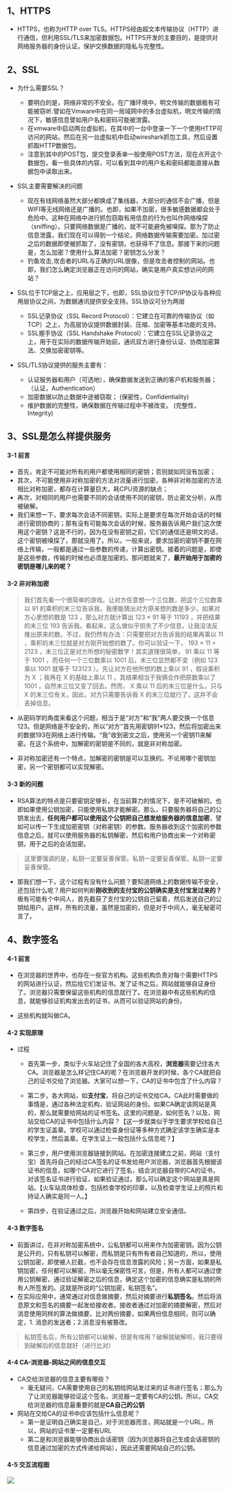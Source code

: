 ## 1、HTTPS
* HTTPS，也称为HTTP over TLS。HTTPS经由超文本传输协议（HTTP）进行通信，但利用SSL/TLS来加密数据包。HTTPS开发的主要目的，是提供对网络服务器的身份认证，保护交换数据的隐私与完整性。

## 2、SSL
* 为什么需要SSL？
  * 要明白的是，网络非常的不安全。在广播环境中，明文传输的数据极有可能被窃听.譬如在Vmware中在同一局域网中的多台虚拟机，明文传输的情况下，敏感信息譬如用户名和密码可能被泄露。
  * 在vmware中启动两台虚拟机，在其中的一台中登录一下一个使用HTTP可访问的网站，然后在另一台虚拟机中启动wireshark抓包工具，然后设置抓取HTTP数据包。
  * 注意到其中的POST包，提交登录表单一般使用POST方法，现在点开这个数据包，看一些具体的内容，可以看到其中的用户名和密码都能直接从数据包中读取出来。

* SSL主要需要解决的问题
  * 现在有线网络虽然大部分都换成了集线器，大部分的通信不会广播，但是WIFI等无线网络还是广播的。也即，如果不加密，很多敏感数据都会处于危险中。这种在网络中进行抓包窃取有用信息的行为也叫作网络嗅探（sniffing）。只要网络数据是广播的，就不可能避免被嗅探。那为了防止信息泄露，我们现在可以得到一个结论，网络数据传输需要加密。加过密之后的数据即使被抓取了，没有密钥，也获得不了信息。那接下来的问题是，怎么加密？使用什么算法加密？密钥怎么分发？
  * 钓鱼攻击,攻击者的URL与正确的URL很像，但是攻击者控制的网站。也即，我们怎么确定浏览器正在访问的网站，确实是用户真实想访问的网站？


* SSL位于TCP层之上，应用层之下，也即，SSL协议位于TCP/IP协议与各种应用层协议之间，为数据通讯提供安全支持。SSL协议可分为两层
  * SSL记录协议（SSL Record Protocol）：它建立在可靠的传输协议（如TCP）之上，为高层协议提供数据封装、压缩、加密等基本功能的支持。 
  * SSL握手协议（SSL Handshake Protocol）：它建立在SSL记录协议之上，用于在实际的数据传输开始前，通讯双方进行身份认证、协商加密算法、交换加密密钥等。

* SSL/TLS协议提供的服务主要有：
    * 认证服务器和用户（可选地），确保数据发送到正确的客户机和服务器；（认证，Authentication）
    * 加密数据以防止数据中途被窃取； (保密性，Confidentiality)
    * 维护数据的完整性，确保数据在传输过程中不被改变。 (完整性，Integrity)

## 3、SSL是怎么样提供服务
#### 3-1 前言
* 首先，肯定不可能对所有的用户都使用相同的密钥；否则就如同没有加密；
* 其次，不可能使用非对称加密的方法对流量进行加密，各种非对称加密的方法相比对称加密，都存在计算量巨大，耗CPU资源的缺点；
* 再次，对相同的用户也需要不同的会话使用不同的密钥，防止密文分析，从而被破解。
* 我们来想一下，要求每次会话不同密钥，实际上是要求在每次开始会话的时候进行密钥协商的；那有没有可能每次会话的时候，服务器告诉用户我们这次使用这个密钥？这是不行的，因为在没有密钥之前，它们的通信还是明文的话，这个密钥被嗅探了，那就没用了。所以，一般来说，要求加密的密钥不要在网络上传输，一般都是通过一些参数的传递，计算出密钥。接着的问题是，即使是这些参数，传输的时候也必须是加密的。那问题就来了，**最开始用于加密的密钥是哪儿来的呢？**

#### 3-2 非对称加密
  >我们首先看一个很简单的游戏。让对方任意想一个三位数，把这个三位数乘以 91 的乘积的末三位告诉我，我便能猜出对方原来想的数是多少。如果对方心里想的数是 123 ，那么对方就计算出 123 × 91 等于 11193 ，并把结果的末三位 193 告诉我。看起来，这么做似乎损失了不少信息，让我没法反推出原来的数。不过，我仍然有办法：只需要把对方告诉我的结果再乘以 11 ，乘积的末三位就是对方刚开始想的数了。你可以验证一下， 193 × 11 = 2123 ，末三位正是对方所想的秘密数字！其实道理很简单， 91 乘以 11 等于 1001 ，而任何一个三位数乘以 1001 后，末三位显然都不变（例如 123 乘以 1001 就等于 123123 ）。先让对方在他所想的数上乘以 91 ，假设乘积为 X ；我再在 X 的基础上乘以 11 ，其结果相当于我俩合作把原数乘以了 1001 ，自然末三位又变了回去。然而， X 乘以 11 后的末三位是什么，只与 X 的末三位有关。因此，对方只需要告诉我 X 的末三位就行了，这并不会丢掉信息。

* 从密码学的角度来看这个问题，相当于是“对方”和“我”两人要交换一个信息123。但是网络是不安全的，所以“对方‘’首先用密钥91*123，然后将加密出来的数据193在网络上进行传输。“我”收到密文之后，使用另一个密钥11来解密。在这个系统中，加解密的密钥是不同的，就是非对称加密。

* 非对称加密还有一个特点，加解密的密钥是可以互换的。不论用哪个密钥加密，另一个密钥都可以实现解密。

#### 3-3 新的问题
* RSA算法的特点是只要密钥足够长，在当前算力的情况下，是不可破解的。也即如果使用公钥加密，只能使用私钥才能解密。那么，只要服务器将自己的公钥发出去，**任何用户都可以使用这个公钥把自己想发给服务器的信息加密**，譬如可以传一下生成加密密钥（对称密钥）的参数。服务器收到这个加密的参数信息之后，就可以使用服务器的私钥解密，然后和用户协商出来一个对称密钥，用于之后的会话加密。

>这里要强调的是，私钥一定要妥善保管。私钥一定要妥善保管。私钥一定要妥善保管。

* 那我们想一下，这个过程有没有什么问题？要知道网络上的数据传输不安全，还包括什么呢？用户如何判断**刚收到的支付宝的公钥确实是支付宝发过来的？** 极有可能有个中间人，首先截获了支付宝的公钥自己留着，然后发送自己的公钥给用户。这样，所有的流量，虽然是加密的，但是对于中间人，毫无秘密可言了。

## 4、数字签名
#### 4-1 前言
* 在浏览器的世界中，也存在一些官方机构。这些机构负责对每个需要HTTPS的网站进行认证，然后给它们发证书。发了证书之后，网站就能够自证身份了。浏览器只需要保留这些机构的信息就行了。在浏览器中有这些机构的信息，就能够验证机构发出去的证书，从而可以验证网站的身份。

* 这些机构就叫做CA。

#### 4-2 实现原理
* 过程
  * 首先第一步，类似于火车站记住了全国的各大高校，**浏览器**需要记住各大CA。浏览器是怎么样记住CA的呢？在浏览器开发的时候，各个CA就把自己的证书交给了浏览器。大家可以想一下，CA的证书中包含了什么内容？

  * 第二步，各大网站，如**支付宝**，将自己的证书交给CA。CA此时需要做的事情是，通过各种法定机构，验证网站的身份。如果CA确定该网站是真的，那么就需要给网站的证书签名。这里的问题是，如何签名？以及，网站交给CA的证书中包括什么内容？【这一步就类似于学生要求学校给自己的学生证盖章。学校可以通过检查身份证等多种方式确定该学生确实是本校学生，然后盖章。在学生证上一般包括什么信息呢？】

  * 第三步，用户使用浏览器链接到网站。在加密连接建立之前，网站（支付宝）首先将自己的经过CA签名的证书发给用户浏览器，浏览器首先根据该证书的信息，如哪个CA对它进行了签名，结合浏览器自带的CA的证书，对该签名证书进行验证，如果验证通过，那么可以确定这个网站是真是网站。【火车站具体检查，包括检查学校的印章，以及检查学生证上的照片和持证人确实是同一人。】

  * 第四步，在验证通过之后，浏览器开始和网站建立安全通信。

#### 4-3 数字签名
* 前面讲过，在非对称加密系统中，公私钥都可以用来作为加密密钥。因为公钥是公开的，只有私钥可以解密，而私钥是只有所有者自己知道的，所以，使用公钥加密，即使被人拦截，也不会存在信息泄露的风险；另一方面，如果是私钥加密，任何都可以解密，所以毫无保密性可言，但是，所有人都可以通过使用公钥解密，通过验证解密之后的信息，确定这个加密的信息确实是私钥的所有人所签发的。这就是所说的“公钥加密，私钥签名”。
* 在实际应用中，通常通过对信息做摘要，然后对摘要进行**私钥签名**。然后将消息原文和签名的摘要一起发给接收者。接收者通过对加密的摘要解密，然后对消息使用同样的算法做摘要，比对两份摘要，如果两份信息相同，则可以确定，1. 消息的发送者；2.消息没有被篡改。
> 私钥签名后，所有公钥都可以破解，但是有啥用？破解就破解呗，我只要得到破解后的信息就好（进行比对）


#### 4-4 CA-浏览器-网站之间的信息交互
* CA交给浏览器的信息主要有哪些？
    * 毫无疑问，CA需要使用自己的私钥给网站发过来的证书进行签名；那么为了让浏览器能够验证这个签名，浏览器一定要有CA的公钥。所以，CA交给浏览器的信息最重要的就是**CA自己的公钥**
* 网站在交给CA的证书中应该包括什么信息呢？
  * 第一是证明自己确实是自己，对于浏览器而言，网站就是一个URL，所以，网站的证书里一定要有URL
  * 第二是和浏览器能够协商出会话密钥（因为浏览器将自己生成会话密钥的信息通过加密的方式传递给网站），因此还需要网站自己的公钥。
#### 4-5 交互流程图
![](./img/CA.jpg)
